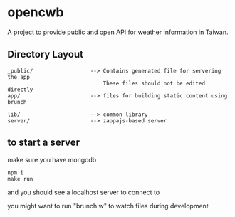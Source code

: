 # opencwb

A project to provide public and open API for weather information in Taiwan.

## Directory Layout

    _public/                  --> Contains generated file for servering the app
                                  These files should not be edited directly
    app/                      --> files for building static content using brunch

    lib/                      --> common library
    server/                   --> zappajs-based server

## to start a server

make sure you have mongodb

    npm i
    make run

and you should see a localhost server to connect to

you might want to run "brunch w" to watch files during development
